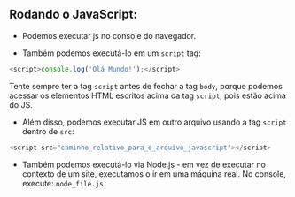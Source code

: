 ## Rodando o JavaScript:

- Podemos executar js no console do navegador.

- Também podemos executá-lo em um `script` tag:

```javascript
<script>console.log('Olá Mundo!');</script>
```

Tente sempre ter a tag `script` antes de fechar a tag `body`, porque podemos acessar os elementos HTML escritos acima da tag `script`, pois estão acima do JS.

- Além disso, podemos executar JS em outro arquivo usando a tag `script` dentro de `src`:

```javascript
<script src="caminho_relativo_para_o_arquivo_javascript"></script>
```

- Também podemos executá-lo via Node.js - em vez de executar no contexto de um site, executamos o ir em uma máquina real. No console, execute: `node_file.js`
